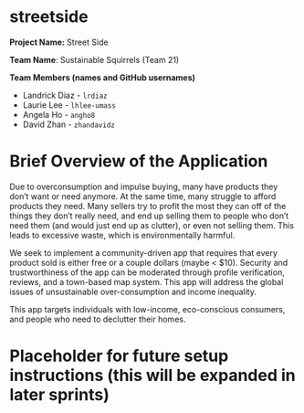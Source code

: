 # streetside

**Project Name:** Street Side

**Team Name**: Sustainable Squirrels (Team 21)

**Team Members (names and GitHub usernames)**
- Landrick Diaz - `lrdiaz`
- Laurie Lee - `lhlee-umass`
- Angela Ho - `angho8`
- David Zhan - `zhandavidz`

# Brief Overview of the Application
Due to overconsumption and impulse buying, many have products they don’t want or need anymore. At the same time, many struggle to afford products they need. Many sellers try to profit the most they can off of the things they don’t really need, and end up selling them to people who don’t need them (and would just end up as clutter), or even not selling them. This leads to excessive waste, which is environmentally harmful. 

We seek to implement a community-driven app that requires that every product sold is either free or a couple dollars (maybe < $10). Security and trustworthiness of the app can be moderated through profile verification, reviews, and a town-based map system. This app will address the global issues of unsustainable over-consumption and income inequality.

This app targets individuals with low-income, eco-conscious consumers, and people who need to declutter their homes.


# Placeholder for future setup instructions (this will be expanded in later sprints)

